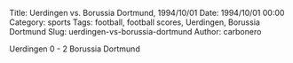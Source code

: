 Title: Uerdingen vs. Borussia Dortmund, 1994/10/01
Date: 1994/10/01 00:00
Category: sports
Tags: football, football scores, Uerdingen, Borussia Dortmund
Slug: uerdingen-vs-borussia-dortmund
Author: carbonero


Uerdingen 0 - 2 Borussia Dortmund
